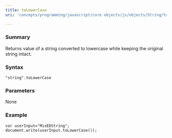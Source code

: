 ```yaml
---
title: toLowerCase
uri: 'concepts/programming/javascript/core objects/js/objects/String/toLowerCase'

---
```

### Summary

Returns value of a string converted to lowercase while keeping the original string intact.

### Syntax

``` {.js}
"string".toLowerCase
```

### Parameters

None

### Example

``` {.js}
var userInput="MixEDString";
document.write(userInput.toLowerCase());
```